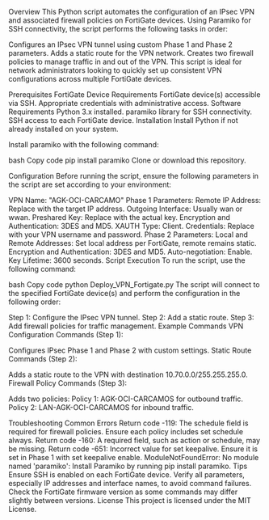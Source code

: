 Overview This Python script automates the configuration of an IPsec VPN and associated firewall policies on FortiGate devices. Using Paramiko for SSH connectivity, the script performs the following tasks in order:

Configures an IPsec VPN tunnel using custom Phase 1 and Phase 2 parameters. Adds a static route for the VPN network. Creates two firewall policies to manage traffic in and out of the VPN. This script is ideal for network administrators looking to quickly set up consistent VPN configurations across multiple FortiGate devices.

Prerequisites FortiGate Device Requirements FortiGate device(s) accessible via SSH. Appropriate credentials with administrative access. Software Requirements Python 3.x installed. paramiko library for SSH connectivity. SSH access to each FortiGate device. Installation Install Python if not already installed on your system.

Install paramiko with the following command:

bash Copy code pip install paramiko Clone or download this repository.

Configuration Before running the script, ensure the following parameters in the script are set according to your environment:

VPN Name: "AGK-OCI-CARCAMO" Phase 1 Parameters: Remote IP Address: Replace with the target IP address. Outgoing Interface: Usually wan or wwan. Preshared Key: Replace with the actual key. Encryption and Authentication: 3DES and MD5. XAUTH Type: Client. Credentials: Replace with your VPN username and password. Phase 2 Parameters: Local and Remote Addresses: Set local address per FortiGate, remote remains static. Encryption and Authentication: 3DES and MD5. Auto-negotiation: Enable. Key Lifetime: 3600 seconds. Script Execution To run the script, use the following command:

bash Copy code python Deploy_VPN_Fortigate.py The script will connect to the specified FortiGate device(s) and perform the configuration in the following order:

Step 1: Configure the IPsec VPN tunnel. Step 2: Add a static route. Step 3: Add firewall policies for traffic management. Example Commands VPN Configuration Commands (Step 1):

Configures IPsec Phase 1 and Phase 2 with custom settings. Static Route Commands (Step 2):

Adds a static route to the VPN with destination 10.70.0.0/255.255.255.0. Firewall Policy Commands (Step 3):

Adds two policies: Policy 1: AGK-OCI-CARCAMOS for outbound traffic. Policy 2: LAN-AGK-OCI-CARCAMOS for inbound traffic.

Troubleshooting Common Errors Return code -119: The schedule field is required for firewall policies. Ensure each policy includes set schedule always. Return code -160: A required field, such as action or schedule, may be missing. Return code -651: Incorrect value for set keepalive. Ensure it is set in Phase 1 with set keepalive enable. ModuleNotFoundError: No module named 'paramiko': Install Paramiko by running pip install paramiko. Tips Ensure SSH is enabled on each FortiGate device. Verify all parameters, especially IP addresses and interface names, to avoid command failures. Check the FortiGate firmware version as some commands may differ slightly between versions. 
License This project is licensed under the MIT License.
